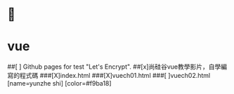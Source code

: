 # :memo:
# vue
##[ ] Github pages for test "Let's Encrypt".
##[x]尚硅谷vue教學影片，自學編寫的程式碼
###[X]index.html
###[X]vuech01.html
###[ ]vuech02.html
[name=yunzhe shi] [color=#f9ba18]
